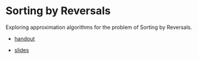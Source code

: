 # Sorting by Reversals

Exploring approximation algorithms for the problem of Sorting by Reversals.

* [handout](https://raw.githubusercontent.com/jonhue/min-sbr/master/handout.pdf)
<!-- * [paper](https://raw.githubusercontent.com/jonhue/min-sbr/master/paper.pdf) -->
* [slides](https://raw.githubusercontent.com/jonhue/min-sbr/master/slides.pdf)
